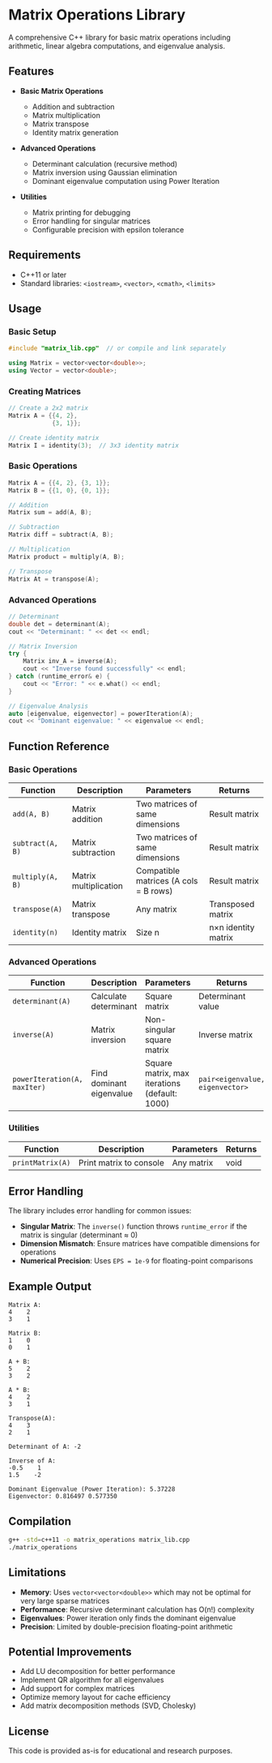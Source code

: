 # Matrix Operations Library

A comprehensive C++ library for basic matrix operations including arithmetic, linear algebra computations, and eigenvalue analysis.

## Features

- **Basic Matrix Operations**
  - Addition and subtraction
  - Matrix multiplication
  - Matrix transpose
  - Identity matrix generation

- **Advanced Operations**
  - Determinant calculation (recursive method)
  - Matrix inversion using Gaussian elimination
  - Dominant eigenvalue computation using Power Iteration

- **Utilities**
  - Matrix printing for debugging
  - Error handling for singular matrices
  - Configurable precision with epsilon tolerance

## Requirements

- C++11 or later
- Standard libraries: `<iostream>`, `<vector>`, `<cmath>`, `<limits>`

## Usage

### Basic Setup

```cpp
#include "matrix_lib.cpp"  // or compile and link separately

using Matrix = vector<vector<double>>;
using Vector = vector<double>;
```

### Creating Matrices

```cpp
// Create a 2x2 matrix
Matrix A = {{4, 2}, 
            {3, 1}};

// Create identity matrix
Matrix I = identity(3);  // 3x3 identity matrix
```

### Basic Operations

```cpp
Matrix A = {{4, 2}, {3, 1}};
Matrix B = {{1, 0}, {0, 1}};

// Addition
Matrix sum = add(A, B);

// Subtraction  
Matrix diff = subtract(A, B);

// Multiplication
Matrix product = multiply(A, B);

// Transpose
Matrix At = transpose(A);
```

### Advanced Operations

```cpp
// Determinant
double det = determinant(A);
cout << "Determinant: " << det << endl;

// Matrix Inversion
try {
    Matrix inv_A = inverse(A);
    cout << "Inverse found successfully" << endl;
} catch (runtime_error& e) {
    cout << "Error: " << e.what() << endl;
}

// Eigenvalue Analysis
auto [eigenvalue, eigenvector] = powerIteration(A);
cout << "Dominant eigenvalue: " << eigenvalue << endl;
```

## Function Reference

### Basic Operations

| Function | Description | Parameters | Returns |
|----------|-------------|------------|---------|
| `add(A, B)` | Matrix addition | Two matrices of same dimensions | Result matrix |
| `subtract(A, B)` | Matrix subtraction | Two matrices of same dimensions | Result matrix |
| `multiply(A, B)` | Matrix multiplication | Compatible matrices (A cols = B rows) | Result matrix |
| `transpose(A)` | Matrix transpose | Any matrix | Transposed matrix |
| `identity(n)` | Identity matrix | Size n | n×n identity matrix |

### Advanced Operations

| Function | Description | Parameters | Returns |
|----------|-------------|------------|---------|
| `determinant(A)` | Calculate determinant | Square matrix | Determinant value |
| `inverse(A)` | Matrix inversion | Non-singular square matrix | Inverse matrix |
| `powerIteration(A, maxIter)` | Find dominant eigenvalue | Square matrix, max iterations (default: 1000) | `pair<eigenvalue, eigenvector>` |

### Utilities

| Function | Description | Parameters | Returns |
|----------|-------------|------------|---------|
| `printMatrix(A)` | Print matrix to console | Any matrix | void |

## Error Handling

The library includes error handling for common issues:

- **Singular Matrix**: The `inverse()` function throws `runtime_error` if the matrix is singular (determinant ≈ 0)
- **Dimension Mismatch**: Ensure matrices have compatible dimensions for operations
- **Numerical Precision**: Uses `EPS = 1e-9` for floating-point comparisons

## Example Output

```
Matrix A:
4    2    
3    1    

Matrix B:
1    0    
0    1    

A + B:
5    2    
3    2    

A * B:
4    2    
3    1    

Transpose(A):
4    3    
2    1    

Determinant of A: -2

Inverse of A:
-0.5    1    
1.5    -2    

Dominant Eigenvalue (Power Iteration): 5.37228
Eigenvector: 0.816497 0.577350
```

## Compilation

```bash
g++ -std=c++11 -o matrix_operations matrix_lib.cpp
./matrix_operations
```

## Limitations

- **Memory**: Uses `vector<vector<double>>` which may not be optimal for very large sparse matrices
- **Performance**: Recursive determinant calculation has O(n!) complexity
- **Eigenvalues**: Power iteration only finds the dominant eigenvalue
- **Precision**: Limited by double-precision floating-point arithmetic

## Potential Improvements

- Add LU decomposition for better performance
- Implement QR algorithm for all eigenvalues
- Add support for complex matrices
- Optimize memory layout for cache efficiency
- Add matrix decomposition methods (SVD, Cholesky)

## License

This code is provided as-is for educational and research purposes.
